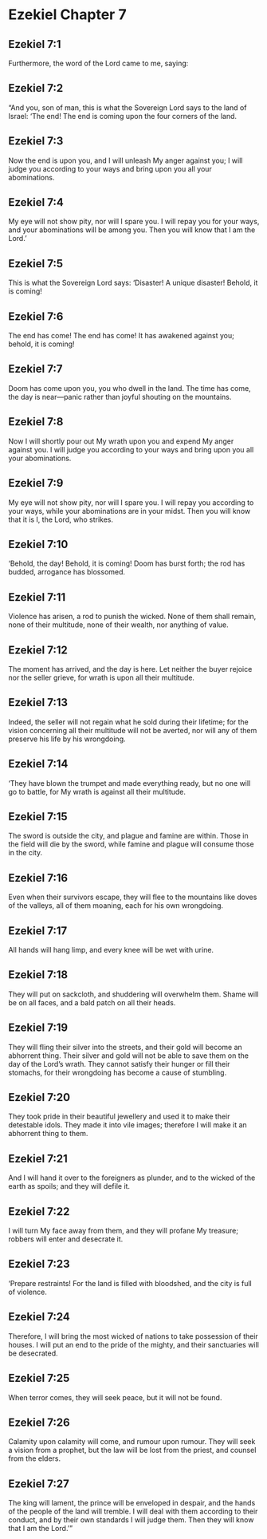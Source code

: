 # Ezekiel Chapter 7

## Ezekiel 7:1
Furthermore, the word of the Lord came to me, saying:

## Ezekiel 7:2
“And you, son of man, this is what the Sovereign Lord says to the land of Israel: ‘The end! The end is coming upon the four corners of the land.

## Ezekiel 7:3
Now the end is upon you, and I will unleash My anger against you; I will judge you according to your ways and bring upon you all your abominations.

## Ezekiel 7:4
My eye will not show pity, nor will I spare you. I will repay you for your ways, and your abominations will be among you. Then you will know that I am the Lord.’

## Ezekiel 7:5
This is what the Sovereign Lord says: ‘Disaster! A unique disaster! Behold, it is coming!

## Ezekiel 7:6
The end has come! The end has come! It has awakened against you; behold, it is coming!

## Ezekiel 7:7
Doom has come upon you, you who dwell in the land. The time has come, the day is near—panic rather than joyful shouting on the mountains.

## Ezekiel 7:8
Now I will shortly pour out My wrath upon you and expend My anger against you. I will judge you according to your ways and bring upon you all your abominations.

## Ezekiel 7:9
My eye will not show pity, nor will I spare you. I will repay you according to your ways, while your abominations are in your midst. Then you will know that it is I, the Lord, who strikes.

## Ezekiel 7:10
‘Behold, the day! Behold, it is coming! Doom has burst forth; the rod has budded, arrogance has blossomed.

## Ezekiel 7:11
Violence has arisen, a rod to punish the wicked. None of them shall remain, none of their multitude, none of their wealth, nor anything of value.

## Ezekiel 7:12
The moment has arrived, and the day is here. Let neither the buyer rejoice nor the seller grieve, for wrath is upon all their multitude.

## Ezekiel 7:13
Indeed, the seller will not regain what he sold during their lifetime; for the vision concerning all their multitude will not be averted, nor will any of them preserve his life by his wrongdoing.

## Ezekiel 7:14
‘They have blown the trumpet and made everything ready, but no one will go to battle, for My wrath is against all their multitude.

## Ezekiel 7:15
The sword is outside the city, and plague and famine are within. Those in the field will die by the sword, while famine and plague will consume those in the city.

## Ezekiel 7:16
Even when their survivors escape, they will flee to the mountains like doves of the valleys, all of them moaning, each for his own wrongdoing.

## Ezekiel 7:17
All hands will hang limp, and every knee will be wet with urine.

## Ezekiel 7:18
They will put on sackcloth, and shuddering will overwhelm them. Shame will be on all faces, and a bald patch on all their heads.

## Ezekiel 7:19
They will fling their silver into the streets, and their gold will become an abhorrent thing. Their silver and gold will not be able to save them on the day of the Lord’s wrath. They cannot satisfy their hunger or fill their stomachs, for their wrongdoing has become a cause of stumbling.

## Ezekiel 7:20
They took pride in their beautiful jewellery and used it to make their detestable idols. They made it into vile images; therefore I will make it an abhorrent thing to them.

## Ezekiel 7:21
And I will hand it over to the foreigners as plunder, and to the wicked of the earth as spoils; and they will defile it.

## Ezekiel 7:22
I will turn My face away from them, and they will profane My treasure; robbers will enter and desecrate it.

## Ezekiel 7:23
‘Prepare restraints! For the land is filled with bloodshed, and the city is full of violence.

## Ezekiel 7:24
Therefore, I will bring the most wicked of nations to take possession of their houses. I will put an end to the pride of the mighty, and their sanctuaries will be desecrated.

## Ezekiel 7:25
When terror comes, they will seek peace, but it will not be found.

## Ezekiel 7:26
Calamity upon calamity will come, and rumour upon rumour. They will seek a vision from a prophet, but the law will be lost from the priest, and counsel from the elders.

## Ezekiel 7:27
The king will lament, the prince will be enveloped in despair, and the hands of the people of the land will tremble. I will deal with them according to their conduct, and by their own standards I will judge them. Then they will know that I am the Lord.’”
